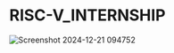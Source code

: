 # RISC-V_INTERNSHIP

![Screenshot 2024-12-21 094752](https://github.com/user-attachments/assets/ca96c8d1-0d25-4c3c-b47d-3e3cd82a2a0a)
